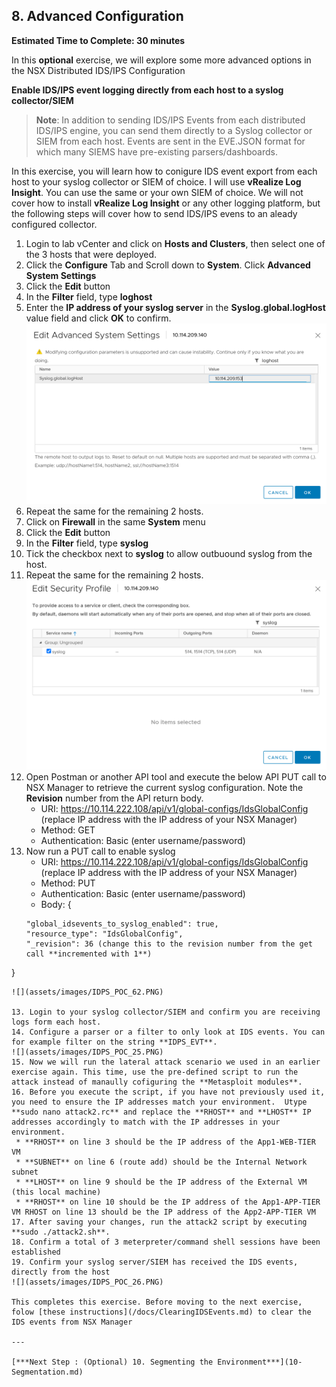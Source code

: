 
## 8. Advanced Configuration
**Estimated Time to Complete: 30 minutes**

In this **optional** exercise, we will explore some more advanced options in the NSX Distributed IDS/IPS Configuration

**Enable IDS/IPS event logging directly from each host to a syslog collector/SIEM**

> **Note**: In addition to sending IDS/IPS Events from each distributed IDS/IPS engine, you can send them directly to a Syslog collector or SIEM from each host. Events are sent in the EVE.JSON format for which many SIEMS have pre-existing parsers/dashboards. 

In this exercise, you will learn how to conigure IDS event export from each host to your syslog collector or SIEM of choice. I will use **vRealize Log Insight**. You can use the same or your own SIEM of choice.
We will not cover how to install **vRealize Log Insight** or any other logging platform, but the following steps will cover how to send IDS/IPS evens to an aleady configured collector.

1. Login to lab vCenter and click on **Hosts and Clusters**, then select one of the 3 hosts that were deployed.
2. Click the **Configure** Tab and Scroll down to **System**. Click **Advanced System Settings**
3. Click the **Edit** button
4. In the **Filter** field, type **loghost**
5. Enter the **IP address of your syslog server** in the **Syslog.global.logHost** value field and click **OK** to confirm.
![](assets/images/IDPS_POC_23.PNG)
6. Repeat the same for the remaining 2 hosts.
7. Click on **Firewall** in the same **System** menu
8. Click the **Edit** button
9. In the **Filter** field, type **syslog**
10. Tick the checkbox next to **syslog** to allow outbuound syslog from the host.
11. Repeat the same for the remaining 2 hosts.
![](assets/images/IDPS_POC_24.PNG)
12. Open Postman or another API tool and execute the below API PUT call to NSX Manager to retrieve the current syslog configuration. Note the **Revision** number from the API return body.
    * URI: https://10.114.222.108/api/v1/global-configs/IdsGlobalConfig (replace IP address with the IP address of your NSX Manager)
    * Method: GET
	* Authentication: Basic (enter username/password)
13. Now run a PUT call to enable syslog
    * URI: https://10.114.222.108/api/v1/global-configs/IdsGlobalConfig (replace IP address with the IP address of your NSX Manager)
    * Method: PUT
	* Authentication: Basic (enter username/password)
	* Body: 
	{
	```console
    "global_idsevents_to_syslog_enabled": true,
    "resource_type": "IdsGlobalConfig",
    "_revision": 36 (change this to the revision number from the get call **incremented with 1**)
   }
   ```
![](assets/images/IDPS_POC_62.PNG)

13. Login to your syslog collector/SIEM and confirm you are receiving logs form each host.
14. Configure a parser or a filter to only look at IDS events. You can for example filter on the string **IDPS_EVT**. 
![](assets/images/IDPS_POC_25.PNG)
15. Now we will run the lateral attack scenario we used in an earlier exercise again. This time, use the pre-defined script to run the attack instead of manaully cofiguring the **Metasploit modules**.
16. Before you execute the script, if you have not previously used it, you need to ensure the IP addresses match your environment.  Utype **sudo nano attack2.rc** and replace the **RHOST** and **LHOST** IP addresses accordingly to match with the IP addresses in your environment. 
    * **RHOST** on line 3 should be the IP address of the App1-WEB-TIER VM 
    * **SUBNET** on line 6 (route add) should be the Internal Network subnet 
    * **LHOST** on line 9 should be the IP address of the External VM (this local machine) 
    * **RHOST** on line 10 should be the IP address of the App1-APP-TIER VM RHOST on line 13 should be the IP address of the App2-APP-TIER VM
17. After saving your changes, run the attack2 script by executing **sudo ./attack2.sh**.
18. Confirm a total of 3 meterpreter/command shell sessions have been established
19. Confirm your syslog server/SIEM has received the IDS events, directly from the host
![](assets/images/IDPS_POC_26.PNG)

This completes this exercise. Before moving to the next exercise, folow [these instructions](/docs/ClearingIDSEvents.md) to clear the IDS events from NSX Manager

---

[***Next Step : (Optional) 10. Segmenting the Environment***](10-Segmentation.md)
